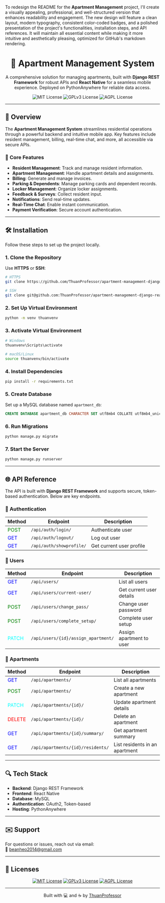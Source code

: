 To redesign the README for the **Apartment Management** project, I'll create a visually appealing, professional, and well-structured version that enhances readability and engagement. The new design will feature a clean layout, modern typography, consistent color-coded badges, and a polished presentation of the project's functionalities, installation steps, and API references. It will maintain all essential content while making it more intuitive and aesthetically pleasing, optimized for GitHub's markdown rendering.


# <h1 align="center">🏢 Apartment Management System</h1>

<p align="center">
  A comprehensive solution for managing apartments, built with <strong>Django REST Framework</strong> for robust APIs and <strong>React Native</strong> for a seamless mobile experience. Deployed on PythonAnywhere for reliable data access.
</p>

<p align="center">
  <img src="https://img.shields.io/badge/License-MIT-green.svg" alt="MIT License" />
  <img src="https://img.shields.io/badge/License-GPL%20v3-yellow.svg" alt="GPLv3 License" />
  <img src="https://img.shields.io/badge/License-AGPL-blue.svg" alt="AGPL License" />
</p>

---

## 🌟 **Overview**

The **Apartment Management System** streamlines residential operations through a powerful backend and intuitive mobile app. Key features include resident management, billing, real-time chat, and more, all accessible via secure APIs.

### 🧩 **Core Features**
- **Resident Management**: Track and manage resident information.
- **Apartment Management**: Handle apartment details and assignments.
- **Billing**: Generate and manage invoices.
- **Parking & Dependents**: Manage parking cards and dependent records.
- **Locker Management**: Organize locker assignments.
- **Feedback & Surveys**: Collect resident input.
- **Notifications**: Send real-time updates.
- **Real-Time Chat**: Enable instant communication.
- **Payment Verification**: Secure account authentication.

---

## 🛠️ **Installation**

Follow these steps to set up the project locally.

### 1. Clone the Repository
Use **HTTPS** or **SSH**:
```bash
# HTTPS
git clone https://github.com/ThuanProfessor/apartment-management-django-reactnative.git

# SSH
git clone git@github.com:ThuanProfessor/apartment-management-django-reactnative.git
```

### 2. Set Up Virtual Environment
```bash
python -m venv thuanvenv
```

### 3. Activate Virtual Environment
```bash
# Windows
thuanvenv\Scripts\activate

# macOS/Linux
source thuanvenv/bin/activate
```

### 4. Install Dependencies
```bash
pip install -r requirements.txt
```

### 5. Create Database
Set up a MySQL database named `apartment_db`:
```sql
CREATE DATABASE apartment_db CHARACTER SET utf8mb4 COLLATE utf8mb4_unicode_ci;
```

### 6. Run Migrations
```bash
python manage.py migrate
```

### 7. Start the Server
```bash
python manage.py runserver
```

---

## 🌐 **API Reference**

The API is built with **Django REST Framework** and supports secure, token-based authentication. Below are key endpoints.

### 🔐 **Authentication**
| Method | Endpoint                     | Description               |
|--------|------------------------------|---------------------------|
| <span style="color:green">POST</span>   | `/api/auth/login/`          | Authenticate user         |
| <span style="color:blue">GET</span>     | `/api/auth/logout/`         | Log out user              |
| <span style="color:blue">GET</span>     | `/api/auth/showprofile/`    | Get current user profile  |

### 👤 **Users**
| Method | Endpoint                             | Description                     |
|--------|--------------------------------------|---------------------------------|
| <span style="color:blue">GET</span>     | `/api/users/`                       | List all users                 |
| <span style="color:blue">GET</span>     | `/api/users/current-user/`          | Get current user details       |
| <span style="color:green">POST</span>   | `/api/users/change_pass/`           | Change user password           |
| <span style="color:green">POST</span>   | `/api/users/complete_setup/`        | Complete user setup            |
| <span style="color:cyan">PATCH</span>   | `/api/users/{id}/assign_apartment/` | Assign apartment to user       |

### 🏢 **Apartments**
| Method | Endpoint                             | Description                          |
|--------|--------------------------------------|--------------------------------------|
| <span style="color:blue">GET</span>     | `/api/apartments/`                  | List all apartments                 |
| <span style="color:green">POST</span>   | `/api/apartments/`                  | Create a new apartment              |
| <span style="color:cyan">PATCH</span>   | `/api/apartments/{id}/`             | Update apartment details            |
| <span style="color:red">DELETE</span>   | `/api/apartments/{id}/`             | Delete an apartment                 |
| <span style="color:blue">GET</span>     | `/api/apartments/{id}/summary/`     | Get apartment summary               |
| <span style="color:blue">GET</span>     | `/api/apartments/{id}/residents/`   | List residents in an apartment      |

---

## 🔍 **Tech Stack**

- **Backend**: Django REST Framework
- **Frontend**: React Native
- **Database**: MySQL
- **Authentication**: OAuth2, Token-based
- **Hosting**: PythonAnywhere

---

## ✉️ **Support**

For questions or issues, reach out via email:  
📧 [beanheo2014@gmail.com](mailto:beanheo2014@gmail.com)

---

## 📜 **Licenses**

<p align="center">
  <a href="https://choosealicense.com/licenses/mit/"><img src="https://img.shields.io/badge/License-MIT-green.svg" alt="MIT License" /></a>
  <a href="https://opensource.org/licenses/"><img src="https://img.shields.io/badge/License-GPL%20v3-yellow.svg" alt="GPLv3 License" /></a>
  <a href="http://www.gnu.org/licenses/agpl-3.0"><img src="https://img.shields.io/badge/License-AGPL-blue.svg" alt="AGPL License" /></a>
</p>

---

<p align="center">
  Built with 💻 and ☕ by <a href="https://github.com/ThuanProfessor">ThuanProfessor</a>
</p>
